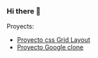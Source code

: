 ### Hi there 👋
 Proyects:
* [Proyecto css Grid Layout](https://maxhess22.github.io/proyecto-grid.github.io/)
* [Proyecto Google clone](https://maxhess22.github.io/proyectoGoogle-clone/)

<!--
**maxhess22/maxhess22** is a ✨ _special_ ✨ repository because its `README.md` (this file) appears on your GitHub profile.

Here are some ideas to get you started:

- 🔭 I’m currently working on ...
- 🌱 I’m currently learning ...
- 👯 I’m looking to collaborate on ...
- 🤔 I’m looking for help with ...
- 💬 Ask me about ...
- 📫 How to reach me: ...
- 😄 Pronouns: ...
- ⚡ Fun fact: ...
-->
